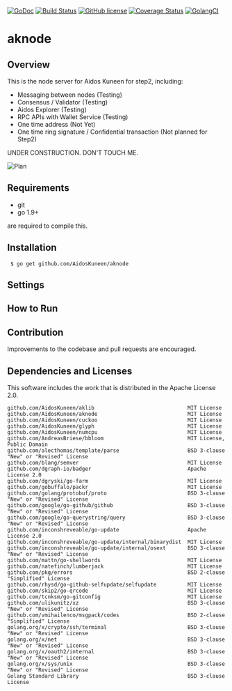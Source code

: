 [![GoDoc](https://godoc.org/github.com/AidosKuneen/aknode?status.svg)](https://godoc.org/github.com/AidosKuneen/aknode)
[![Build Status](https://travis-ci.org/AidosKuneen/aknode.svg?branch=master)](https://travis-ci.org/AidosKuneen/aknode)
[![GitHub license](https://img.shields.io/badge/license-MIT-blue.svg)](https://raw.githubusercontent.com/AidosKuneen/aknode/LICENSE)
[![Coverage Status](https://coveralls.io/repos/github/AidosKuneen/aknode/badge.svg?branch=master)](https://coveralls.io/github/AidosKuneen/aknode?branch=master)
[![GolangCI](https://golangci.com/badges/github.com/AidosKuneen/aknode.svg)](https://golangci.com/r/github.com/AidosKuneen/aknode) 


# aknode

## Overview

This is the node server for Aidos Kuneen for step2, 
including:

* Messaging between nodes (Testing)
* Consensus / Validator (Testing)
* Aidos Explorer (Testing)
* RPC APIs with Wallet Service (Testing)
* One time address (Not Yet)
* One time ring signature / Confidential transaction (Not planned for Step2)

UNDER CONSTRUCTION. DON'T TOUCH ME.

![Plan](https://i.imgur.com/g3mKfOl.png)


## Requirements

* git
* go 1.9+

are required to compile this.

## Installation

     $ go get github.com/AidosKuneen/aknode


## Settings

## How to Run


## Contribution
Improvements to the codebase and pull requests are encouraged.



## Dependencies and Licenses

This software includes the work that is distributed in the Apache License 2.0.

```
github.com/AidosKuneen/aklib                              MIT License
github.com/AidosKuneen/aknode                             MIT License
github.com/AidosKuneen/cuckoo                             MIT License
github.com/AidosKuneen/glyph                              MIT License
github.com/AidosKuneen/numcpu                             MIT License
github.com/AndreasBriese/bbloom                           MIT License, Public Domain
github.com/alecthomas/template/parse                      BSD 3-clause "New" or "Revised" License 
github.com/blang/semver                                   MIT License
github.com/dgraph-io/badger                               Apache License 2.0 
github.com/dgryski/go-farm                                MIT License
github.com/gobuffalo/packr                                MIT License
github.com/golang/protobuf/proto                          BSD 3-clause "New" or "Revised" License 
github.com/google/go-github/github                        BSD 3-clause "New" or "Revised" License 
github.com/google/go-querystring/query                    BSD 3-clause "New" or "Revised" License 
github.com/inconshreveable/go-update                      Apache License 2.0
github.com/inconshreveable/go-update/internal/binarydist  MIT License
github.com/inconshreveable/go-update/internal/osext       BSD 3-clause "New" or "Revised" License 
github.com/mattn/go-shellwords                            MIT License
github.com/natefinch/lumberjack                           MIT License
github.com/pkg/errors                                     BSD 2-clause "Simplified" License
github.com/rhysd/go-github-selfupdate/selfupdate          MIT License
github.com/skip2/go-qrcode                                MIT License
github.com/tcnksm/go-gitconfig                            MIT License
github.com/ulikunitz/xz                                   BSD 3-clause "New" or "Revised" License 
github.com/vmihailenco/msgpack/codes                      BSD 2-clause "Simplified" License
golang.org/x/crypto/ssh/terminal                          BSD 3-clause "New" or "Revised" License 
golang.org/x/net                                          BSD 3-clause "New" or "Revised" License 
golang.org/x/oauth2/internal                              BSD 3-clause "New" or "Revised" License 
golang.org/x/sys/unix                                     BSD 3-clause "New" or "Revised" License
Golang Standard Library                                   BSD 3-clause License
```